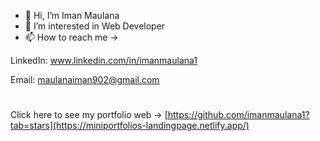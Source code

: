 - 👋 Hi, I’m Iman Maulana
- 👀 I’m interested in Web Developer 
- 📫 How to reach me ->

LinkedIn: www.linkedin.com/in/imanmaulana1

Email: maulanaiman902@gmail.com
# 
Click here to see my portfolio web -> [https://github.com/imanmaulana1?tab=stars](https://miniportfolios-landingpage.netlify.app/)


<!---
imanmaulana1/imanmaulana1 is a ✨ special ✨ repository because its `README.md` (this file) appears on your GitHub profile.
You can click the Preview link to take a look at your changes.
--->
